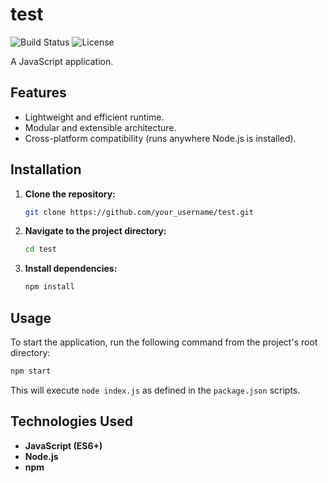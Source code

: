 # test

![Build Status](https://img.shields.io/travis/com/your_username/test.svg?style=flat-square)
![License](https://img.shields.io/badge/license-MIT-blue.svg?style=flat-square)

A JavaScript application.

## Features

*   Lightweight and efficient runtime.
*   Modular and extensible architecture.
*   Cross-platform compatibility (runs anywhere Node.js is installed).

## Installation

1.  **Clone the repository:**
    ```bash
    git clone https://github.com/your_username/test.git
    ```

2.  **Navigate to the project directory:**
    ```bash
    cd test
    ```

3.  **Install dependencies:**
    ```bash
    npm install
    ```

## Usage

To start the application, run the following command from the project's root directory:

```bash
npm start
```

This will execute `node index.js` as defined in the `package.json` scripts.

## Technologies Used

*   **JavaScript (ES6+)**
*   **Node.js**
*   **npm**